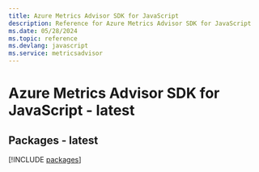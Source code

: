 ```yaml
---
title: Azure Metrics Advisor SDK for JavaScript
description: Reference for Azure Metrics Advisor SDK for JavaScript
ms.date: 05/28/2024
ms.topic: reference
ms.devlang: javascript
ms.service: metricsadvisor
---
```

# Azure Metrics Advisor SDK for JavaScript - latest
## Packages - latest
[!INCLUDE [packages](metrics-advisor-index.md)]